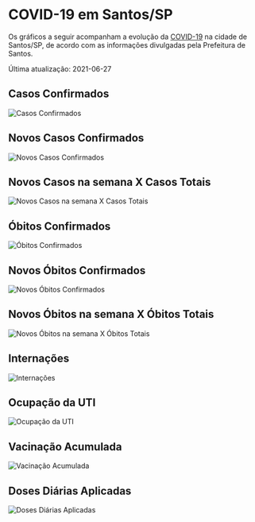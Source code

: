 # COVID-19 em Santos/SP

Os gráficos a seguir acompanham a evolução da [COVID-19](about.md) na cidade de Santos/SP, de acordo com as informações divulgadas pela Prefeitura de Santos.

Última atualização: 2021-06-27

## Casos Confirmados

![Casos Confirmados](/img/cases.svg)

## Novos Casos Confirmados

![Novos Casos Confirmados](/img/newcases.svg)

## Novos Casos na semana X Casos Totais

![Novos Casos na semana X Casos Totais](/img/newcasescases.svg)

## Óbitos Confirmados

![Óbitos Confirmados](/img/deaths.svg)

## Novos Óbitos Confirmados

![Novos Óbitos Confirmados](/img/newdeaths.svg)

## Novos Óbitos na semana X Óbitos Totais

![Novos Óbitos na semana X Óbitos Totais](/img/newdeathsdeaths.svg)

## Internações

![Internações](/img/hospitalization.svg)

## Ocupação da UTI

![Ocupação da UTI](/img/ICUOccupation.svg)

## Vacinação Acumulada

![Vacinação Acumulada](/img/vaccinedoses.svg)

## Doses Diárias Aplicadas

![Doses Diárias Aplicadas](/img/newvaccinedoses.svg)
